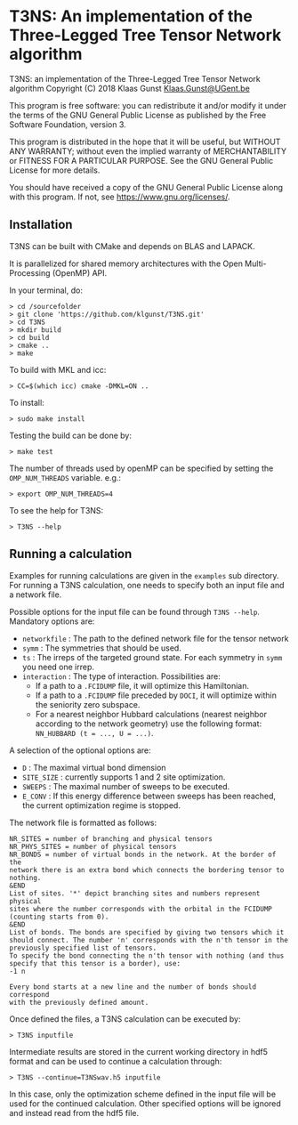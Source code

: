 T3NS: An implementation of the Three-Legged Tree Tensor Network algorithm
=========================================================================

T3NS: an implementation of the Three-Legged Tree Tensor Network algorithm
Copyright (C) 2018 Klaas Gunst <Klaas.Gunst@UGent.be>

This program is free software: you can redistribute it and/or modify
it under the terms of the GNU General Public License as published by
the Free Software Foundation, version 3.

This program is distributed in the hope that it will be useful,
but WITHOUT ANY WARRANTY; without even the implied warranty of
MERCHANTABILITY or FITNESS FOR A PARTICULAR PURPOSE.  See the
GNU General Public License for more details.

You should have received a copy of the GNU General Public License
along with this program.  If not, see <https://www.gnu.org/licenses/>.

Installation
------------

T3NS can be built with CMake and depends on BLAS and LAPACK.

It is parallelized for shared memory architectures with the 
Open Multi-Processing (OpenMP) API.

In your terminal, do:

    > cd /sourcefolder
    > git clone 'https://github.com/klgunst/T3NS.git'
    > cd T3NS
    > mkdir build
    > cd build
    > cmake ..
    > make

To build with MKL and icc:

    > CC=$(which icc) cmake -DMKL=ON ..

To install:

    > sudo make install

Testing the build can be done by:

    > make test

The number of threads used by openMP can be specified by setting the 
`OMP_NUM_THREADS` variable. e.g.:

    > export OMP_NUM_THREADS=4

To see the help for T3NS:

    > T3NS --help

Running a calculation
---------------------

Examples for running calculations are given in the `examples` sub directory.
For running a T3NS calculation, one needs to specify both an input file and a
network file.

Possible options for the input file can be found through `T3NS --help`.
Mandatory options are:

* `networkfile` : The path to the defined network file for the tensor network
* `symm` : The symmetries that should be used.
* `ts` : The irreps of the targeted ground state. For each symmetry in
  `symm` you need one irrep.
* `interaction` : The type of interaction. Possibilities are:
    * If a path to a `.FCIDUMP` file, it will optimize this Hamiltonian.
    * If a path to a `.FCIDUMP` file preceded by `DOCI`, it will optimize
      within the seniority zero subspace.
    * For a nearest neighbor Hubbard calculations (nearest neighbor
      according to the network geometry) use the following format: 
      `NN_HUBBARD (t = ..., U = ...)`.

A selection of the optional options are:

* `D` : The maximal virtual bond dimension
* `SITE_SIZE` : currently supports 1 and 2 site optimization.
* `SWEEPS` : The maximal number of sweeps to be executed.
* `E_CONV` : If this energy difference between sweeps has been reached, the
  current optimization regime is stopped.

The network file is formatted as follows:
    
    NR_SITES = number of branching and physical tensors
    NR_PHYS_SITES = number of physical tensors
    NR_BONDS = number of virtual bonds in the network. At the border of the
    network there is an extra bond which connects the bordering tensor to
    nothing.
    &END
    List of sites. '*' depict branching sites and numbers represent physical
    sites where the number corresponds with the orbital in the FCIDUMP
    (counting starts from 0).
    &END
    List of bonds. The bonds are specified by giving two tensors which it
    should connect. The number 'n' corresponds with the n'th tensor in the 
    previously specified list of tensors. 
    To specify the bond connecting the n'th tensor with nothing (and thus
    specify that this tensor is a border), use:
    -1 n

    Every bond starts at a new line and the number of bonds should correspond
    with the previously defined amount.

Once defined the files, a T3NS calculation can be executed by:

    > T3NS inputfile

Intermediate results are stored in the current working directory in hdf5 format
and can be used to continue a calculation through:
    
    > T3NS --continue=T3NSwav.h5 inputfile

In this case, only the optimization scheme defined in the input file will be
used for the continued calculation. Other specified options will be ignored and
instead read from the hdf5 file.
